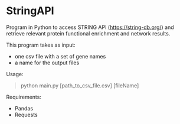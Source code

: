 # StringAPI
Program in Python to access STRING API (https://string-db.org/) and retrieve relevant protein functional enrichment and network results.

This program takes as input:
* one csv file with a set of gene names
* a name for the output files


Usage:

> python main.py [path_to_csv_file.csv] [fileName]

Requirements:

- Pandas
- Requests
